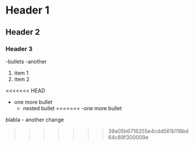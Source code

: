 # Header 1

## Header 2

### Header 3

-bullets
-another

1. item 1
1. item 2

<<<<<<< HEAD
- one more bullet
    - nested bullet
=======
-one more bullet

blabla - another change
>>>>>>> 39a05b6716255e4cdd561b116bd64c88f300009e
